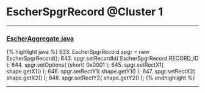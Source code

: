 # EscherSpgrRecord @Cluster 1

***

### [EscherAggregate.java](https://searchcode.com/codesearch/view/15642409/)
{% highlight java %}
633. EscherSpgrRecord spgr = new EscherSpgrRecord();
643. spgr.setRecordId( EscherSpgrRecord.RECORD_ID );
644. spgr.setOptions( (short) 0x0001 );
645. spgr.setRectX1( shape.getX1() );
646. spgr.setRectY1( shape.getY1() );
647. spgr.setRectX2( shape.getX2() );
648. spgr.setRectY2( shape.getY2() );
{% endhighlight %}

***


